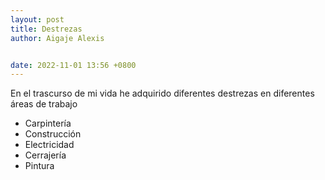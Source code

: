 ```yaml
---
layout: post
title: Destrezas
author: Aigaje Alexis


date: 2022-11-01 13:56 +0800
---
```


En el trascurso de mi vida he adquirido diferentes destrezas en diferentes áreas de trabajo

- Carpintería
- Construcción
- Electricidad
- Cerrajería  
- Pintura
